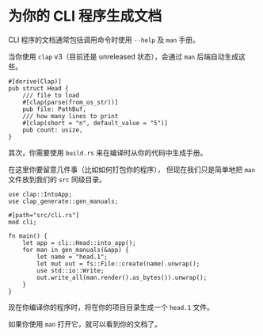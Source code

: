 # 为你的 CLI 程序生成文档

CLI 程序的文档通常包括调用命令时使用 `--help` 及 `man` 手册。

当你使用 `clap` v3（目前还是 unreleased 状态），会通过 `man` 后端自动生成这些。

```rust,ignore
#[derive(Clap)]
pub struct Head {
    /// file to load
    #[clap(parse(from_os_str))]
    pub file: PathBuf,
    /// how many lines to print
    #[clap(short = "n", default_value = "5")]
    pub count: usize,
}
```

其次，你需要使用 `build.rs` 来在编译时从你的代码中生成手册。

在这里你要留意几件事（比如如何打包你的程序），
但现在我们只是简单地把 `man` 文件放到我们的 `src` 同级目录。

```rust,ignore
use clap::IntoApp;
use clap_generate::gen_manuals;

#[path="src/cli.rs"]
mod cli;

fn main() {
    let app = cli::Head::into_app();
    for man in gen_manuals(&app) {
        let name = "head.1";
        let mut out = fs::File::create(name).unwrap();
        use std::io::Write;
        out.write_all(man.render().as_bytes()).unwrap();
    }
}
```

现在你编译你的程序时，将在你的项目目录生成一个 `head.1` 文件。

如果你使用 `man` 打开它，就可以看到你的文档了。
